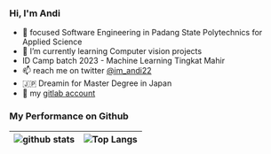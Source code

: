 ### Hi, I'm Andi
- :school: focused Software Engineering in Padang State Polytechnics for Applied Science
- 🌱 I’m currently learning Computer vision projects
- ID Camp batch 2023 - Machine Learning Tingkat Mahir
- 📫 reach me on twitter [@im_andi22](https://twitter.com/im_andi22) 
- 🇯🇵 Dreamin for Master Degree in Japan
- 📎 my [gitlab account](https://gitlab.com/andi-IM)

<!--
**Andi-IM/Andi-IM** is a ✨ _special_ ✨ repository because its `README.md` (this file) appears on your GitHub profile.


- 🔭 I’m currently working on ...
- 👯 I’m looking to collaborate on ...
- 🤔 I’m looking for help with ...
- 💬 Ask me about ...
- 😄 Pronouns: ...
- ⚡ Fun fact: ...
-->

### My Performance on Github

| ![github stats](https://github-readme-stats.vercel.app/api?username=Andi-IM&show_icons=true) | ![Top Langs](https://github-readme-stats.vercel.app/api/top-langs/?username=Andi-IM&layout=compact) |
| ----------- | ----------- |
